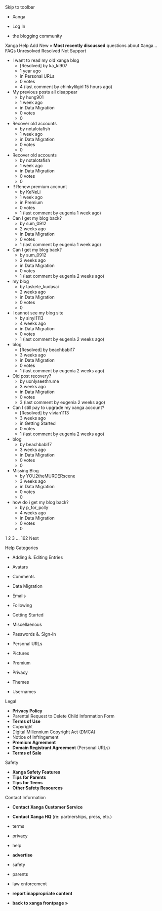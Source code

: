 Skip to toolbar

*   Xanga

*   Log In

*   the blogging community

Xanga Help Add New » **Most recently discussed** questions about Xanga… FAQs Unresolved Resolved Not Support

*   I want to read my old xanga blog
    *   \[Resolved\] by ka\_ki907
    *   1 year ago
    *   in Personal URLs
    *   0 votes
    *   4 (last comment by chinkylilgirl 15 hours ago)
*   My previous posts all disappear
    *   by hung901
    *   1 week ago
    *   in Data Migration
    *   0 votes
    *   0
*   Recover old accounts
    *   by notalotafish
    *   1 week ago
    *   in Data Migration
    *   0 votes
    *   0
*   Recover old accounts
    *   by notalotafish
    *   1 week ago
    *   in Data Migration
    *   0 votes
    *   0
*   !! Renew premium account
    *   by KeNeLi
    *   1 week ago
    *   in Premium
    *   0 votes
    *   1 (last comment by eugenia 1 week ago)
*   Can I get my blog back?
    *   by sum\_0912
    *   2 weeks ago
    *   in Data Migration
    *   0 votes
    *   1 (last comment by eugenia 1 week ago)
*   Can I get my blog back?
    *   by sum\_0912
    *   2 weeks ago
    *   in Data Migration
    *   0 votes
    *   1 (last comment by eugenia 2 weeks ago)
*   my blog
    *   by taskete\_kudasai
    *   2 weeks ago
    *   in Data Migration
    *   0 votes
    *   0
*   I cannot see my blog site
    *   by sinyi1113
    *   4 weeks ago
    *   in Data Migration
    *   0 votes
    *   1 (last comment by eugenia 2 weeks ago)
*   blog
    *   \[Resolved\] by beachbabi17
    *   3 weeks ago
    *   in Data Migration
    *   0 votes
    *   1 (last comment by eugenia 2 weeks ago)
*   Old post recovery?
    *   by uonlyseethrume
    *   3 weeks ago
    *   in Data Migration
    *   0 votes
    *   3 (last comment by eugenia 2 weeks ago)
*   Can I still pay to upgrade my xanga account?
    *   \[Resolved\] by vivian1113
    *   3 weeks ago
    *   in Getting Started
    *   0 votes
    *   1 (last comment by eugenia 2 weeks ago)
*   blog
    *   by beachbabi17
    *   3 weeks ago
    *   in Data Migration
    *   0 votes
    *   0
*   Missing Blog
    *   by YOU2theMURDERscene
    *   3 weeks ago
    *   in Data Migration
    *   0 votes
    *   0
*   how do i get my blog back?
    *   by p\_for\_polly
    *   4 weeks ago
    *   in Data Migration
    *   0 votes
    *   0

1 2 3 ... 162 Next

Help Categories

*   Adding &. Editing Entries
*   Avatars
*   Comments
*   Data Migration
*   Emails
*   Following
*   Getting Started
*   Miscellaenous

*   Passwords &. Sign-In
*   Personal URLs
*   Pictures
*   Premium
*   Privacy
*   Themes
*   Usernames

Legal

*   **Privacy Policy**
*   Parental Request to Delete Child Information Form
*   **Terms of Use**
*   Copyright
*   Digital Millennium Copyright Act (DMCA)
*   Notice of Infringement
*   **Premium Agreement**
*   **Domain Registrant Agreement** (Personal URLs)
*   **Terms of Sale**

Safety

*   **Xanga Safety Features**
*   **Tips for Parents**
*   **Tips for Teens**
*   **Other Safety Resources**

Contact Information

*   **Contact Xanga Customer Service**
*   **Contact Xanga HQ** (re: partnerships, press, etc.)

*   terms
*   privacy
*   help
*   **advertise**

*   safety
*   parents
*   law enforcement
*   **report inappropriate content**

*   **back to xanga frontpage »**